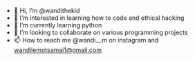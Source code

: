 - 👋 Hi, I’m @wandithekid
- 👀 I’m interested in learning how to code and ethical hacking
- 🌱 I’m currently learning python
- 💞️ I’m looking to collaborate on various programming projects
- 📫 How to reach me @wandi._.m on instagram and wandilemotsamai1@gmail.com

<!---
wandithekid/wandithekid is a ✨ special ✨ repository because its `README.md` (this file) appears on your GitHub profile.
You can click the Preview link to take a look at your changes.
--->
